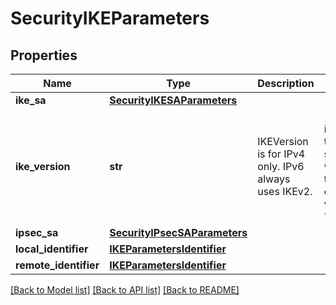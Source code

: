 # SecurityIKEParameters

## Properties
Name | Type | Description | Notes
------------ | ------------- | ------------- | -------------
**ike_sa** | [**SecurityIKESAParameters**](SecurityIKESAParameters.md) |  | [optional] 
**ike_version** | **str** | IKEVersion is for IPv4 only. IPv6 always uses IKEv2. | [optional]  if omitted the server will use the default value of "IKEv2"
**ipsec_sa** | [**SecurityIPsecSAParameters**](SecurityIPsecSAParameters.md) |  | [optional] 
**local_identifier** | [**IKEParametersIdentifier**](IKEParametersIdentifier.md) |  | [optional] 
**remote_identifier** | [**IKEParametersIdentifier**](IKEParametersIdentifier.md) |  | [optional] 

[[Back to Model list]](../README.md#documentation-for-models) [[Back to API list]](../README.md#documentation-for-api-endpoints) [[Back to README]](../README.md)


